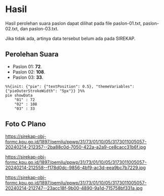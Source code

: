 # Hasil

Hasil perolehan suara paslon dapat dilihat pada file paslon-01.txt, paslon-02.txt, dan paslon-03.txt.

Jika tidak ada, artinya data tersebut belum ada pada SIREKAP.

## Perolehan Suara

 * Paslon 01: **72**.
 * Paslon 02: **108**.
 * Paslon 03: **33**.

```mermaid
%%{init: {"pie": {"textPosition": 0.5}, "themeVariables": {"pieOuterStrokeWidth": "5px"}} }%%
pie showData
    "01" : 72
    "02" : 108
    "03" : 33
```
## Foto C Plano

https://sirekap-obj-formc.kpu.go.id/1897/pemilu/ppwp/31/73/01/10/05/3173011005057-20240214-212357--2ba88c0d-7050-422a-a2a9-ce8cacc31b6f.jpg

https://sirekap-obj-formc.kpu.go.id/1897/pemilu/ppwp/31/73/01/10/05/3173011005057-20240214-212558--f178d0dc-9856-4bf9-ac3d-eea9bc7b7229.jpg

https://sirekap-obj-formc.kpu.go.id/1897/pemilu/ppwp/31/73/01/10/05/3173011005057-20240214-212747--23acc18f-9b00-4890-9a1d-715758bf331a.jpg
